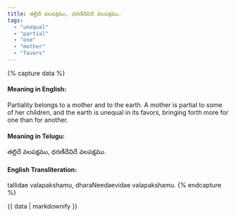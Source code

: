 ```yaml
---
title: తల్లిదే వలపక్షము, ధరణీదేవిదే వలపక్షము.
tags:
  - "unequal"
  - "partial"
  - "one"
  - "mother"
  - "favors"
---
```


{% capture data %}
#### Meaning in English:
Partiality belongs to a mother and to the earth.
A mother is partial to some of her children, and the earth is unequal in its favors, bringing forth more for one than for another.

#### Meaning in Telugu:
తల్లిదే వలపక్షము, ధరణీదేవిదే వలపక్షము.

#### English Transliteration:
tallidae valapakshamu, dharaNeedaevidae valapakshamu.
{% endcapture %}

{{ data | markdownify }}

